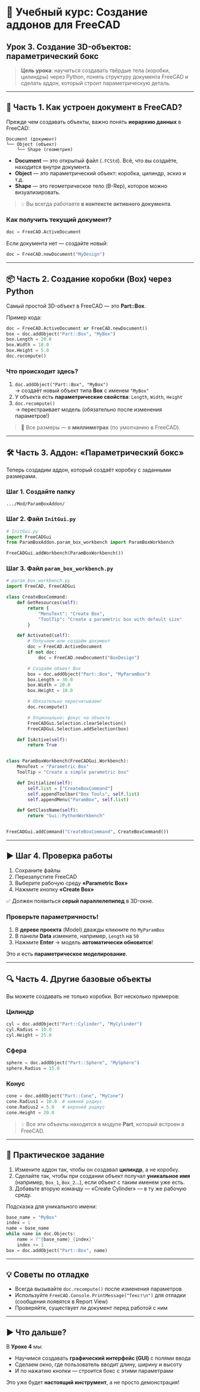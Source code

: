 # 📘 Учебный курс: Создание аддонов для FreeCAD  
## Урок 3. Создание 3D-объектов: параметрический бокс

> **Цель урока**: научиться создавать твёрдые тела (коробки, цилиндры) через Python, понять структуру документа FreeCAD и сделать аддон, который строит параметрическую деталь.

---

## 🧱 Часть 1. Как устроен документ в FreeCAD?

Прежде чем создавать объекты, важно понять **иерархию данных** в FreeCAD:

```
Document (документ)
└── Object (объект)
    └── Shape (геометрия)
```

- **Document** — это открытый файл (`.FCStd`). Всё, что вы создаёте, находится внутри документа.
- **Object** — это параметрический объект: коробка, цилиндр, эскиз и т.д.
- **Shape** — это геометрическое тело (B-Rep), которое можно визуализировать.

> 💡 Вы всегда работаете **в контексте активного документа**.

### Как получить текущий документ?

```python
doc = FreeCAD.ActiveDocument
```

Если документа нет — создайте новый:

```python
doc = FreeCAD.newDocument("MyDesign")
```

---

## 📦 Часть 2. Создание коробки (Box) через Python

Самый простой 3D-объект в FreeCAD — это **Part::Box**.

Пример кода:
```python
doc = FreeCAD.ActiveDocument or FreeCAD.newDocument()
box = doc.addObject("Part::Box", "MyBox")
box.Length = 20.0
box.Width = 10.0
box.Height = 5.0
doc.recompute()
```

### Что происходит здесь?

1. `doc.addObject("Part::Box", "MyBox")`  
   → создаёт новый объект типа **Box** с именем `"MyBox"`
2. У объекта есть **параметрические свойства**: `Length`, `Width`, `Height`
3. `doc.recompute()`  
   → перестраивает модель (обязательно после изменения параметров!)

> 🔸 Все размеры — в **миллиметрах** (по умолчанию в FreeCAD).

---

## 🛠 Часть 3. Аддон: «Параметрический бокс»

Теперь создадим аддон, который создаёт коробку с заданными размерами.

### Шаг 1. Создайте папку

```
.../Mod/ParamBoxAddon/
```

### Шаг 2. Файл `InitGui.py`

```python
# InitGui.py
import FreeCADGui
from ParamBoxAddon.param_box_workbench import ParamBoxWorkbench

FreeCADGui.addWorkbench(ParamBoxWorkbench())
```

### Шаг 3. Файл `param_box_workbench.py`

```python
# param_box_workbench.py
import FreeCAD, FreeCADGui

class CreateBoxCommand:
    def GetResources(self):
        return {
            "MenuText": "Create Box",
            "ToolTip": "Create a parametric box with default size"
        }

    def Activated(self):
        # Получаем или создаём документ
        doc = FreeCAD.ActiveDocument
        if not doc:
            doc = FreeCAD.newDocument("BoxDesign")

        # Создаём объект Box
        box = doc.addObject("Part::Box", "MyParamBox")
        box.Length = 30.0
        box.Width = 20.0
        box.Height = 10.0

        # Обязательно пересчитываем!
        doc.recompute()

        # Опционально: фокус на объекте
        FreeCADGui.Selection.clearSelection()
        FreeCADGui.Selection.addSelection(box)

    def IsActive(self):
        return True


class ParamBoxWorkbench(FreeCADGui.Workbench):
    MenuText = "Parametric Box"
    ToolTip = "Create a simple parametric box"

    def Initialize(self):
        self.list = ["CreateBoxCommand"]
        self.appendToolbar("Box Tools", self.list)
        self.appendMenu("ParamBox", self.list)

    def GetClassName(self):
        return "Gui::PythonWorkbench"


FreeCADGui.addCommand("CreateBoxCommand", CreateBoxCommand())
```

---

## ▶️ Шаг 4. Проверка работы

1. Сохраните файлы
2. Перезапустите FreeCAD
3. Выберите рабочую среду **«Parametric Box»**
4. Нажмите кнопку **«Create Box»**

✅ Должен появиться **серый параллелепипед** в 3D-окне.

### Проверьте параметричность!

1. В **дереве проекта** (Model) дважды кликните по `MyParamBox`
2. В панели **Data** измените, например, `Length` на `50`
3. Нажмите **Enter** → модель **автоматически обновится**!

Это и есть **параметрическое моделирование**.

---

## 🔍 Часть 4. Другие базовые объекты

Вы можете создавать не только коробки. Вот несколько примеров:

### Цилиндр
```python
cyl = doc.addObject("Part::Cylinder", "MyCylinder")
cyl.Radius = 10.0
cyl.Height = 25.0
```

### Сфера
```python
sphere = doc.addObject("Part::Sphere", "MySphere")
sphere.Radius = 15.0
```

### Конус
```python
cone = doc.addObject("Part::Cone", "MyCone")
cone.Radius1 = 10.0  # нижний радиус
cone.Radius2 = 5.0   # верхний радиус
cone.Height = 20.0
```

> 💡 Все эти объекты находятся в модуле **Part**, который встроен в FreeCAD.

---

## 🧪 Практическое задание

1. Измените аддон так, чтобы он создавал **цилиндр**, а не коробку.
2. Сделайте так, чтобы при создании объект получал **уникальное имя** (например, `Box_1`, `Box_2`...), если объект с таким именем уже есть.
3. Добавьте вторую команду — «Create Cylinder» — в ту же рабочую среду.

Подсказка для уникального имени:
```python
base_name = "MyBox"
index = 1
name = base_name
while name in doc.Objects:
    name = f"{base_name}_{index}"
    index += 1
box = doc.addObject("Part::Box", name)
```

---

## 💡 Советы по отладке

- Всегда вызывайте `doc.recompute()` после изменения параметров
- Используйте `FreeCAD.Console.PrintMessage("Текст\n")` для отладки (сообщения появятся в Report View)
- Проверяйте, существует ли документ перед работой с ним

---

## ▶️ Что дальше?

В **Уроке 4** мы:
- Научимся создавать **графический интерфейс (GUI)** с полями ввода
- Сделаем окно, где пользователь вводит длину, ширину и высоту
- И по нажатию кнопки — строится бокс с этими параметрами

Это уже будет **настоящий инструмент**, а не просто демонстрация!
